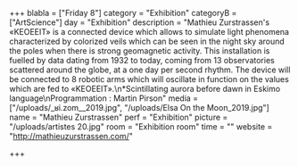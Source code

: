+++
blabla = ["Friday 8"]
category = "Exhibition"
categoryB = ["ArtScience"]
day = "Exhibition"
description = "Mathieu Zurstrassen's «KEOEEIT» is a connected device which allows to simulate light phenomena characterized by colorized veils which can be seen in the night sky around the poles when there is strong geomagnetic activity. This installation is fuelled by data dating from 1932 to today, coming from 13 observatories scattered around the globe, at a one day per second rhythm. The device will be connected to 8 robotic arms which will oscillate in function on the values which are fed to «KEOEEIT».\n*Scintillating aurora before dawn in Eskimo language\nProgrammation : Martin Pirson"
media = ["/uploads/_ʁi.zom__2019.jpg", "/uploads/Elsa On the Moon_2019.jpg"]
name = "Mathieu Zurstrassen"
perf = "Exhibition"
picture = "/uploads/artistes 20.jpg"
room = "Exhibition room"
time = ""
website = "http://mathieuzurstrassen.com/"

+++
